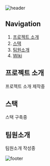![header](https://capsule-render.vercel.app/api?type=waving&color=0:F8B195,50:F67280,100:C06C84&height=300&section=header&text=Memory-It&fontSize=90&fontColor=FCFCFC)

## Navigation
1. [프로젝트 소개](#프로젝트-소개)   
2. [스택](#스택)   
3. [팀원소개](#팀원소개)    
4. [Wiki](https://github.com/codestates/im34project10/wiki)

## 프로젝트 소개
프로젝트 소개 제작중

## 스택
스택 구축중

## 팀원소개
팀원소개 작성중

![footer](https://capsule-render.vercel.app/api?section=footer&type=waving&reversal=true&color=0:F8B195,50:F67280,100:C06C84&height=300&fontColor=FCFCFC)
